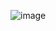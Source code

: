 ![image](https://github.com/Alexander-Isachenkoff/Runner/assets/43242004/1965e4d4-ccb2-4c5a-a5c7-13fcf9f93831)
